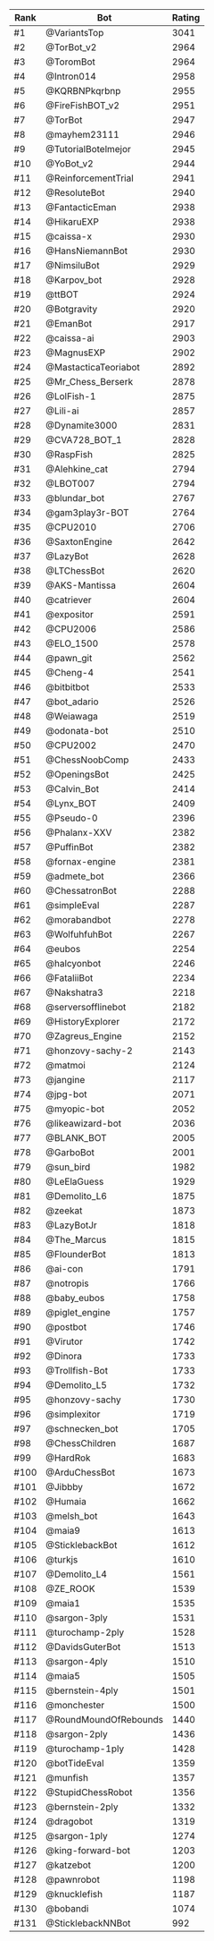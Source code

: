 Rank|Bot|Rating
---|---|---
#1|@VariantsTop|3041
#2|@TorBot_v2|2964
#3|@ToromBot|2964
#4|@Intron014|2958
#5|@KQRBNPkqrbnp|2955
#6|@FireFishBOT_v2|2951
#7|@TorBot|2947
#8|@mayhem23111|2946
#9|@TutorialBotelmejor|2945
#10|@YoBot_v2|2944
#11|@ReinforcementTrial|2941
#12|@ResoluteBot|2940
#13|@FantacticEman|2938
#14|@HikaruEXP|2938
#15|@caissa-x|2930
#16|@HansNiemannBot|2930
#17|@NimsiluBot|2929
#18|@Karpov_bot|2928
#19|@ttBOT|2924
#20|@Botgravity|2920
#21|@EmanBot|2917
#22|@caissa-ai|2903
#23|@MagnusEXP|2902
#24|@MastacticaTeoriabot|2892
#25|@Mr_Chess_Berserk|2878
#26|@LolFish-1|2875
#27|@Lili-ai|2857
#28|@Dynamite3000|2831
#29|@CVA728_BOT_1|2828
#30|@RaspFish|2825
#31|@Alehkine_cat|2794
#32|@LBOT007|2794
#33|@blundar_bot|2767
#34|@gam3play3r-BOT|2764
#35|@CPU2010|2706
#36|@SaxtonEngine|2642
#37|@LazyBot|2628
#38|@LTChessBot|2620
#39|@AKS-Mantissa|2604
#40|@catriever|2604
#41|@expositor|2591
#42|@CPU2006|2586
#43|@ELO_1500|2578
#44|@pawn_git|2562
#45|@Cheng-4|2541
#46|@bitbitbot|2533
#47|@bot_adario|2526
#48|@Weiawaga|2519
#49|@odonata-bot|2510
#50|@CPU2002|2470
#51|@ChessNoobComp|2433
#52|@OpeningsBot|2425
#53|@Calvin_Bot|2414
#54|@Lynx_BOT|2409
#55|@Pseudo-0|2396
#56|@Phalanx-XXV|2382
#57|@PuffinBot|2382
#58|@fornax-engine|2381
#59|@admete_bot|2366
#60|@ChessatronBot|2288
#61|@simpleEval|2287
#62|@morabandbot|2278
#63|@WolfuhfuhBot|2267
#64|@eubos|2254
#65|@halcyonbot|2246
#66|@FataliiBot|2234
#67|@Nakshatra3|2218
#68|@serversofflinebot|2182
#69|@HistoryExplorer|2172
#70|@Zagreus_Engine|2152
#71|@honzovy-sachy-2|2143
#72|@matmoi|2124
#73|@jangine|2117
#74|@jpg-bot|2071
#75|@myopic-bot|2052
#76|@likeawizard-bot|2036
#77|@BLANK_BOT|2005
#78|@GarboBot|2001
#79|@sun_bird|1982
#80|@LeElaGuess|1929
#81|@Demolito_L6|1875
#82|@zeekat|1873
#83|@LazyBotJr|1818
#84|@The_Marcus|1815
#85|@FlounderBot|1813
#86|@ai-con|1791
#87|@notropis|1766
#88|@baby_eubos|1758
#89|@piglet_engine|1757
#90|@postbot|1746
#91|@Virutor|1742
#92|@Dinora|1733
#93|@Trollfish-Bot|1733
#94|@Demolito_L5|1732
#95|@honzovy-sachy|1730
#96|@simplexitor|1719
#97|@schnecken_bot|1705
#98|@ChessChildren|1687
#99|@HardRok|1683
#100|@ArduChessBot|1673
#101|@Jibbby|1672
#102|@Humaia|1662
#103|@melsh_bot|1643
#104|@maia9|1613
#105|@SticklebackBot|1612
#106|@turkjs|1610
#107|@Demolito_L4|1561
#108|@ZE_ROOK|1539
#109|@maia1|1535
#110|@sargon-3ply|1531
#111|@turochamp-2ply|1528
#112|@DavidsGuterBot|1513
#113|@sargon-4ply|1510
#114|@maia5|1505
#115|@bernstein-4ply|1501
#116|@monchester|1500
#117|@RoundMoundOfRebounds|1440
#118|@sargon-2ply|1436
#119|@turochamp-1ply|1428
#120|@botTideEval|1359
#121|@munfish|1357
#122|@StupidChessRobot|1356
#123|@bernstein-2ply|1332
#124|@dragobot|1319
#125|@sargon-1ply|1274
#126|@king-forward-bot|1203
#127|@katzebot|1200
#128|@pawnrobot|1198
#129|@knucklefish|1187
#130|@bobandi|1074
#131|@SticklebackNNBot|992
